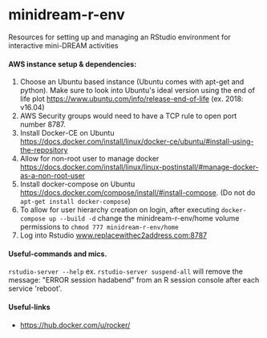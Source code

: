 # minidream-r-env
Resources for setting up and managing an RStudio environment for interactive mini-DREAM activities

#### AWS instance setup & dependencies:
1. Choose an Ubuntu based instance (Ubuntu comes with apt-get and python). Make sure to look into Ubuntu's ideal version using the end of life plot https://www.ubuntu.com/info/release-end-of-life (ex. 2018: v16.04)
2. AWS Security groups would need to have a TCP rule to open port number 8787.
3. Install Docker-CE on Ubuntu https://docs.docker.com/install/linux/docker-ce/ubuntu/#install-using-the-repository
4. Allow for non-root user to manage docker https://docs.docker.com/install/linux/linux-postinstall/#manage-docker-as-a-non-root-user
5. Install docker-compose on Ubuntu https://docs.docker.com/compose/install/#install-compose.  (Do not do `apt-get install docker-compose`)
6. To allow for user hierarchy creation on login, after executing `docker-compose up --build -d` change the minidream-r-env/home volume permissions to `chmod 777 minidream-r-env/home`
7. Log into Rstudio www.replacewithec2address.com:8787

#### Useful-commands and mics. 
`rstudio-server --help` ex. `rstudio-server suspend-all` will remove the message: "ERROR session hadabend" from an R session console after each service 'reboot'.

#### Useful-links 
- https://hub.docker.com/u/rocker/










